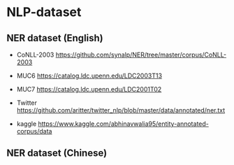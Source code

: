 # NLP-dataset

## NER dataset (English)

* CoNLL-2003
https://github.com/synalp/NER/tree/master/corpus/CoNLL-2003

* MUC6 
https://catalog.ldc.upenn.edu/LDC2003T13

* MUC7
https://catalog.ldc.upenn.edu/LDC2001T02

* Twitter
https://github.com/aritter/twitter_nlp/blob/master/data/annotated/ner.txt

* kaggle
https://www.kaggle.com/abhinavwalia95/entity-annotated-corpus/data

## NER dataset (Chinese)


